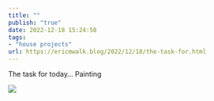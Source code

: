```yaml
---
title: ""
publish: "true"
date: 2022-12-18 15:24:58
tags:
- "house projects"
url: https://ericmwalk.blog/2022/12/18/the-task-for.html
---
```

The task for today… Painting


![](https://ericmwalk.blog/uploads/2022/98b4a3e0a1.jpg)